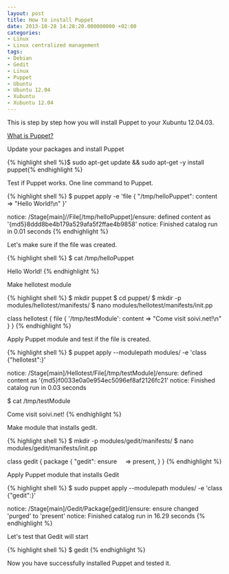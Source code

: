 ```yaml
---
layout: post
title: How to install Puppet
date: 2013-10-28 14:28:20.000000000 +02:00
categories:
- Linux
- Linux centralized management
tags:
- Debian
- Gedit
- Linux
- Puppet
- Ubuntu
- Ubuntu 12.04
- Xubuntu
- Xubuntu 12.04
---
```


This is step by step how you will install Puppet to your Xubuntu 12.04.03.

[What is Puppet?](https://puppet.com/)

Update your packages and install Puppet

{% highlight shell %}$ sudo apt-get update && sudo apt-get -y install puppet{% endhighlight %}

Test if Puppet works. One line command to Puppet.

{% highlight shell %}
$ puppet apply -e 'file { "/tmp/helloPuppet": content => "Hello World!\n" }'

notice: /Stage[main]//File[/tmp/helloPuppet]/ensure: defined content as '{md5}8ddd8be4b179a529afa5f2ffae4b9858'
notice: Finished catalog run in 0.01 seconds
{% endhighlight %}

Let's make sure if the file was created.

{% highlight shell %}
$ cat /tmp/helloPuppet

Hello World!
{% endhighlight %}

Make hellotest module

{% highlight shell %}
$ mkdir puppet
$ cd puppet/
$ mkdir -p modules/hellotest/manifests/
$ nano modules/hellotest/manifests/init.pp

class hellotest {
    file { '/tmp/testModule':
        content => "Come visit soivi.net!\n"
    } 
}
{% endhighlight %}

Apply Puppet module and test if the file is created.

{% highlight shell %}
$ puppet apply --modulepath modules/ -e 'class {"hellotest":}'

notice: /Stage[main]/Hellotest/File[/tmp/testModule]/ensure: defined content as '{md5}f0033e0a0e954ec5096ef8af2126fc21'
notice: Finished catalog run in 0.03 seconds

$ cat /tmp/testModule

Come visit soivi.net!
{% endhighlight %}

Make module that installs gedit.

{% highlight shell %}
$ mkdir -p modules/gedit/manifests/
$ nano modules/gedit/manifests/init.pp

class gedit {
    package { "gedit":
        ensure     => present,
    }
}
{% endhighlight %}

Apply Puppet module that installs Gedit

{% highlight shell %}
$ sudo puppet apply --modulepath modules/ -e 'class {"gedit":}'

notice: /Stage[main]/Gedit/Package[gedit]/ensure: ensure changed 'purged' to 'present'
notice: Finished catalog run in 16.29 seconds
{% endhighlight %}

Let's test that Gedit will start

{% highlight shell %}
$ gedit
{% endhighlight %}

Now you have successfully installed Puppet and tested it.
